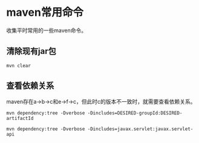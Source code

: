 # maven常用命令

收集平时常用的一些maven命令。
<!-- more -->

## 清除现有jar包

```mvn
mvn clear
```

## 查看依赖关系

maven存在a->b->c和e->f->c，但此时c的版本不一致时，就需要查看依赖关系。

```mvn
mvn dependency:tree -Dverbose -Dincludes=DESIRED-groupId:DESIRED-artifactId

mvn dependency:tree -Dverbose -Dincludes=javax.servlet:javax.servlet-api
```




